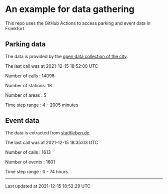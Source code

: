 # An example for data gathering

This repo uses the GitHub Actions to access parking and event data in Frankfurt.

## Parking data
The data is provided by the [open data collection of the city](https://www.offenedaten.frankfurt.de/).

The last call was at 2021-12-15 18:52:00 UTC

Number of calls   : 14096

Number of stations:    18

Number of areas   :     5

Time step range   :     4 -  2005 minutes


## Event data
The data is extracted from [stadtleben.de](https://stadtleben.de/frankfurt/).

The last call was at 2021-12-15 18:35:03 UTC

Number of calls   : 1613

Number of events  : 1601

Time step range   :    0 -   74 hours


----

Last updated at 2021-12-15 18:52:29 UTC
